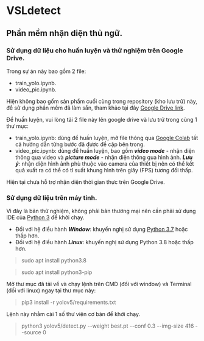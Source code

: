 # VSLdetect
## Phần mềm nhận diện thủ ngữ.
### Sử dụng dữ liệu cho huấn luyện và thử nghiệm trên Google Drive.
Trong sự án này bao gồm 2 file:
- train_yolo.ipynb.
- video_pic.ipynb.

Hiện không bao gốm sản phẩm cuối cùng trong repository (kho lưu trữ) này, để sử dụng phần mềm đã làm sẵn, tham khảo tại đây [Google Drive link](https://drive.google.com/drive/folders/117XhAG-hOCiw4yJNYHfpT1HviilNPznY?usp=sharing).

Để huấn luyện, vui lòng tải 2 file này lên google drive và lưu trữ trong cùng 1 thư mục:
- train_yolo.ipynb: dùng để huấn luyện, mở file thông qua [Google Colab](https://colab.research.google.com/) tất cả hướng dẫn từng bước đã được đề cập bên trong.
- video_pic.ipynb: dùng để huấn luyện, bao gồm ***video mode*** - nhận diện thông qua video và ***picture mode*** - nhận diện thông qua hình ảnh. ***Lưu ý***: nhận diện hình ảnh phù thuộc vào camera của thiết bị nên có thể kết quả xuất ra có thể có tỉ suất khung hình trên giây (FPS) tương đối thấp.

Hiện tại chưa hỗ trợ nhận diện thời gian thực trên Google Drive.
### Sử dụng dữ liệu trên máy tính.
Vì đây là bản thử nghiệm, không phải bản thương mại nên cần phải sử dụng IDE của [Python 3](https://www.python.org/downloads/) để khởi chạy.
- Đối với hệ điều hành ***Window***: khuyến nghị sử dụng [Python 3.7](https://www.python.org/downloads/windows/) hoặc thấp hơn.
- Đối với hệ điều hành ***Linux***: khuyến nghị sử dụng Python 3.8 hoặc thấp hơn.
> sudo apt install python3.8

> sudo apt install python3-pip

Mở thư mục đã tải về và chạy lệnh trên CMD (đối với window) và Terminal (đối với linux) ngay tại thư mục này:
> pip3 install -r yolov5/requirements.txt

Lệnh này nhằm cài 1 số thư viện cơ bản để khởi chạy.

> python3 yolov5/detect.py --weight best.pt --conf 0.3 --img-size 416 --source 0

